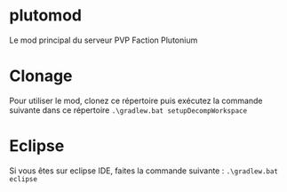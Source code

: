 # plutomod
Le mod principal du serveur PVP Faction Plutonium
# Clonage
Pour utiliser le mod, clonez ce répertoire puis exécutez la commande suivante dans ce répertoire ``.\gradlew.bat setupDecompWorkspace``
# Eclipse
Si vous êtes sur eclipse IDE, faites la commande suivante : ``.\gradlew.bat eclipse``
